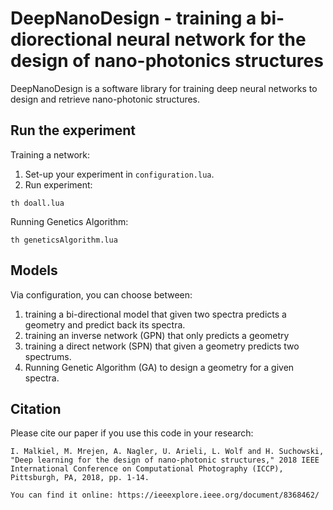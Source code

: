 # DeepNanoDesign - training a bi-diorectional neural network for the design of nano-photonics structures

DeepNanoDesign is a software library for training deep neural networks to design and retrieve nano-photonic structures.

## Run the experiment
Training a network:
1. Set-up your experiment in `configuration.lua`.
2. Run experiment:
```
th doall.lua
```

Running Genetics Algorithm:
```
th geneticsAlgorithm.lua
```

## Models
Via configuration, you can choose between:
1) training a bi-directional model that given two spectra predicts a geometry and predict back its spectra. 
2) training an inverse network (GPN) that only predicts a geometry 
3) training a direct network (SPN) that given a geometry predicts two spectrums. 
4) Running Genetic Algorithm (GA) to design a geometry for a given spectra.

## Citation

Please cite our paper if you use this code in your research:

```
I. Malkiel, M. Mrejen, A. Nagler, U. Arieli, L. Wolf and H. Suchowski, "Deep learning for the design of nano-photonic structures," 2018 IEEE International Conference on Computational Photography (ICCP), Pittsburgh, PA, 2018, pp. 1-14.

You can find it online: https://ieeexplore.ieee.org/document/8368462/

```

